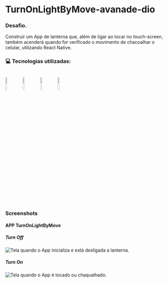 # TurnOnLightByMove-avanade-dio

### Desafio.
Construir um App de lanterna que, além de ligar ao tocar no touch-screen, também acenderá quando for verificado o movimento de chacoalhar o celular, utilizando React Native.

### :computer: Tecnologias utilizadas:
<br/>
<code><img width="10%" src="https://www.vectorlogo.zone/logos/visualstudio_code/visualstudio_code-ar21.svg"></code>
<code><img width="10%" src="https://www.vectorlogo.zone/logos/nodejs/nodejs-ar21.svg"></code>
<code><img width="10%" src="https://www.vectorlogo.zone/logos/reactjs/reactjs-ar21.svg"></code>
<code><img width="10%" src="https://github.com/valohai/ml-logos/blob/master/torch-dark.svg"></code>

### Screenshots

#### APP TurnOnLightByMove

##### Turn Off
![Tela quando o App inicializa e está desligada a lanterna.](https://user-images.githubusercontent.com/78988376/175787614-5cb90f9e-4263-4e8e-a3ac-e3f13458c12d.png)

##### Turn On
![Tela quando o App é tocado ou chaqualhado.](https://user-images.githubusercontent.com/78988376/175787715-20b312b5-14a9-4fc8-bef6-44ebfc2ed3af.png)
